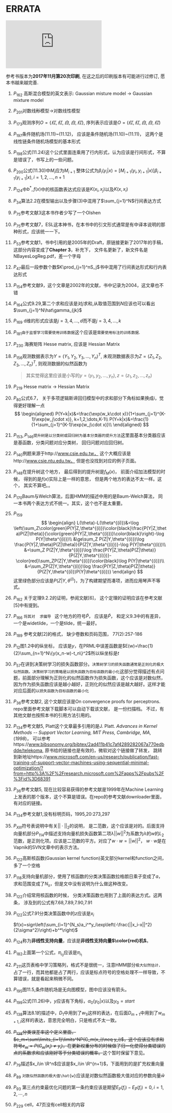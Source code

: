 # ERRATA
![Hits](http://www.smirkcao.info/hit_gits/Lihang/errata_fe.md)

参考书版本为**2017年11月第20次印刷**, 在这之后的印刷版本有可能进行过修订, 愿本书越来越完善.
1. $P_{162}$ 高斯混合模型的英文表示: Gaussian misture model $\rightarrow$ Gaussian mixture model

1. $P_{201}$对数线~~形~~模型$\rightarrow$对数线性模型

1. $P_{173}​$观测序列$O=\{红, 红, 白, 白, 红\}​$, 序列表示应该是$O=(红, 红, 白, 白, 红)​$

1. $P_{197}​$条件随机场(11.11)\~(11.12)， 应该是条件随机场(11.10)\~(11.11)， 这两个是线性链条件随机场模型的基本形式

1. $P_{198}​$公式(11.24)这个公式里面连乘用了行内形式，认为应该是行间形式，不算是错误了，书写上的一些问题。

1. $P_{200}$公式(11.30)中$M_i$应为$M_{i+1}$
   整体公式为$\beta_i(y_i|x)=[M_{i+1}(y_i,y_{i+1}|x)]\beta_{i+1}(y_{i+1}|x),i=1,2,\dots,n+1$

1. $P_{124}$中$b^*,f(x)$中的核函数表达式应该是$K(x_i,x_j)$以及$K(x,x_i)$

1. $P_{34}$算法2.2在模型输出以及步骤(3)中混用了$\sum_{j=1}^N$行间表达方式

1. $P_{75}$参考文献3这本书作者少写了一个Olshen

1. $P_{75}$参考文献7，ESL这本神书，在本书中的引文形式通常是有中译本说明的那种形式，应该统一一下。

1. $P_{53}$参考文献1，书中引用的是2005年的Draft，原链接更新了2017年的手稿，这部分内容变成了**Chapter 3**，补充下， 文件名更新了，新文件名是NBayesLogReg.pdf，差一个字母

1. $P_{47}$最后一段参数个数$K\prod_{j=1}^nS_j$书中混用了行间表达形式和行内表达形式

1. $P_{154}$参考文献9，这个文章是2002年的文献，书中记录为2004，这文章也不错

1. $P_{164}$公式9.29,第二个求和应该是对$j$求和,从取值范围到$N$应该也可以看出$\sum_{j=1}^N\hat\gamma_{jk}$

1. $P_{169}$ d维的形式应该是$j=3,4,\dots,d$而不是$j=3,4,\dots,k$

1. $P_{181}$`由于监督学习需要使用训练数据`这个应该是`需要使用标注的训练数据`.

1. $P_{230}$ 海赛矩阵 Hesse matrix, 应该是 Hessian Matrix

1. $P_{156}$观测数据表示为$Y=(Y_1, Y_2, Y_3, \dots, Y_n)^T$, 未观测数据表示为$Z=(Z_1,Z_2, Z_3,\dots, Z_n)^T$, 则观测数据的似然函数为

     > 其实觉得这里应该是小写的$y=(y_1,y_2,\dots,y_n), z=(z_1, z_2, \dots,z_n)$

1. $P_{219}$ Hesse matrix -> Hessian Matrix

1. $P_{80}$公式6.7， 关于多项逻辑斯谛回归模型中的求和部分下角标如果换成$i$，觉得更好理解一点
      $$
      \begin{aligned}
      P(Y=k|x)&=\frac{\exp(w_k\cdot x)}{1+\sum_{j=1}^{K-1}\exp(w_j\cdot x)}, k=1,2,\dots,K-1\\
      P(Y=k|x)&=\frac{1}{1+\sum_{j=1}^{K-1}\exp(w_j\cdot x)}\\
      \end{aligned}
      $$

1. $P_{153} , P_{146}$`提升树是以分类树或回归树为基本分类器的提升方法`这里面基本分类器应该是基函数，分类问题对应分类树， 回归问题对应回归树。

1. $P_{140}$例题来源于http://www.csie.edu.tw， 这个大概应该是http://www.csie.ntu.edu.tw。 但是也没找到对应的例子页面。

1. $P_{148}$在提升树这个地方， 最后得到的提升树是$f_M(x)$， 前面介绍加法模型的时候， 得到的是$f(x)$实际上是一样的意思， 但是两个地方的表达不太一样。这个， 其实不算吧。。

1. $P_{170}$Baum与Welch算法，后面HMM的描述中用的是Baum-Welch算法， 同一本书两个表达方式不统一。其实，这个也不是太重要。

1. $P_{159}$
$$
\begin{align}
L(\theta)-L(\theta^{(i)})&=\log \left(\sum_Z\color{green}P(Y|Z,\theta^{(i)})\color{black}\frac{P(Y|Z,\theta)P(Z|\theta)}{\color{green}P(Y|Z,\theta^{(i)})}\color{black}\right)-\log P(Y|\theta^{(i)})\\
&\ge\sum_Z P(Z|Y,\theta^{(i)})\log \frac{P(Y|Z,\theta)P(Z|\theta)}{P(Z|Y,\theta^{(i)})}-\log P(Y|\theta^{(i)})\\
&=\sum_Z P(Z|Y,\theta^{(i)})\log \frac{P(Y|Z,\theta)P(Z|\theta)}{P(Z|Y,\theta^{(i)})}-\color{red}\sum_ZP(Z|Y,\theta^{(i)})\color{black}\log P(Y|\theta^{(i)})\\
&=\sum_ZP(Z|Y,\theta^{(i)})\log \frac{P(Y|Z,\theta)P(Z|\theta)}{P(Z|Y,\theta^{(i)})P(Y|\theta^{(i)})}
\end{align}
$$
这里绿色部分应该是$P(Z|Y,\theta^{(i)})$，为了构建期望而凑项，进而应用琴声不等式。

26. $P_{162}$ 关于定理9.2.2的证明，参阅文献[6]， 这个定理的证明应该在参考文献[5]中有提到。

27. $P_{166}$ `将其对  求偏导 ` 这个地方的符号$\widetilde{P}$， 应该是$\tilde{P}$， 和定义9.3中的有差异，一个是widetilde，一个是tilde，统一最好。

28. $P_{189}$ 参考文献[2]的格式， 缺少卷数和页码范围， 77(2):257-186

29. $P_{12}$图1.2中的纵坐标， 应该是$y$，在PRML中误差函数是$E(w)=\frac{1}{2}\sum_{n=1}^N\{y(x_n-w)-t_n\}^2$所以纵坐标是$t$

30. $P_{57}​$ 在讲到决策树学习的损失函数部分。`决策树学习的损失函数通常是正则化的极大似然函数。决策树学习的策略是以损失函数为目标函数的最小化`这部分觉得描述有点问题，前面部分理解为正则化的似然函数作为损失函数，这个应该是对数似然，因为作为损失函数应该是越小越好，正则化的似然应该是越大越好。这样才能对应后面的`以损失函数为目标函数的最小化`

31. $P_{36}$参考文献2, 这个文献应该是On convergence proofs for perceptrons. repo里面参考文献下载脚本可以自动下载该文献， 是一份扫描档。 不过，有其他文献也按照本书的引用方法引用的。

32. $P_{134}$参考文献5, Platt这个文章最多引用的是J. Platt. *Advances in Kernel Methods -- Support Vector Learning,* *MIT Press,* *Cambridge, MA,* (*1998*)， 可以参考https://www.bibsonomy.org/bibtex/2ad411b41c7af4289282067a770edbdde/telekoma, 原书给的链接也是有效的，微软对这个链接做了转发， 跳转到新地址https://www.microsoft.com/en-us/research/publication/fast-training-of-support-vector-machines-using-sequential-minimal-optimization/?from=http%3A%2F%2Fresearch.microsoft.com%2Fapps%2Fpubs%2F%3Fid%3D68391

33. $P_{36}$参考文献5, 现在比较容易获得的参考文献是1999年在Machine Learning上发表的那个版本，这个不算是错误。在repo的参考文献downloader里面，有对应的链接。

34. $P_{134}$参考文献1,没有标明页码，1995,20:273,297

35. $P_{XIII}$符号表说明中有关$||\cdot||_2$的说明， 是二范数，这个应该是对的。后面支持向量机部分$P_{114}$中描述支持向量机损失函数第二项$\lambda ||w||^2$为系数为$\lambda$的$w$的$L_2$范数，是正则化项。应该是二范数的平方。对应了$w\cdot w=||w||^2$， $w \cdot w$是在Vapnik的SVN文章中的表示方法。

36. $P_{122}$高斯核函数(Gaussian kernel  function)英文部分kernel和function之间，多了一个空格

37. $P_{118}$支持向量机部分，使用了核函数的分类决策函数拉格朗日乘子变成了$a$，求和范围变成了$N_s$，但是文中没有说明为什么做这种改变。

38. $P_{122}$介绍常用核函数的时候， 分类决策函数也用到了上面的表达方式。这两条， 涉及到的公式有7.68,7.89,7.90,7.91

39. $P_{122}$公式7.91分类决策函数中的$z$应该是$x_i$

    $f(x)=sign\left(\sum_{i=1}^{N_s}a_i^*y_i\exp\left(-\frac{||x_i-x||^2}{2\sigma^2}\right)+b^*\right)$

40. $P_{124}$称为**非线性支持向量**，应该是**非线性支持向量$\color{red}机$**。

41. $P_{182}$上面第一个公式，$\pi_{i_0}$应该是$\pi_{i_1}$

42. $P_{211}$这页表格中学习策略列，格式不是很统一，注意HMM部分`极大似然估计，`占了一行，而其他都是占了两行，应该是标点符号的空格处理不一样导致，不算错误，就是看起来稍微不同。

43. $P_{195}$图11.5,条件随机场是无向图模型，图中应该没有箭头。

44. $P_{199}$公式(11.26)中，$y$应该有下角标，$\alpha_0(y_0|x)$以及$y_0=start$

45. $P_{138}$算法8.1的描述中，$D_1$中用到了$w_{1i}$这样的表达，在后面$D_{m+1}$中用到了$w_{m+1,i}$这样的表达，意思完全明白，只是格式不太一致。

46. ~~$P_{138}$分类误差率这个定义里面，$e_m=\sum\limits_{i=1}\limits^NP(G_m(x_i)\neq y_i)$，这个应该没有求和符号$e_m=P(G_m(x_i)\neq y_i)$，在更新权重分布的时候做了归一化使得分类错误的点的系数求和应该刚好等于分类错误的概率。~~这个暂时保留下意见。

47. $P_{79}$描述$x_i\in \R^n$应该是$x_i\in \R^{n+1}$，下面用到的是扩充权重向量

48. $P_{89}$ `对数似然函数的极大值\hat{w}`应该是对数似然函数极大值对应的参数向量$\hat{w}$

49. $P_{93}$ 第三点约束最优化问题的第一条约束应该是期望$E_P(f_i)-E_{\tilde{P}}(f_i)=0,i=1,2,\cdots,n$

50. $P_{229}$ cell，47页没有cell相关的内容

